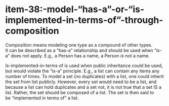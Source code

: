 # item-38:-model-“has-a”-or-“is-implemented-in-terms-of”-through-composition

Composition means modeling one type as a compound of other types. It can
be described as a “has-a” relationship and should be used when “is-a”
does not apply. E.g., a Person has a name, a Person _is_ not a name.

Is-implemented-in-terms of is used when public inheritance could be
used, but would violate the “is-a” principle. E.g., a list can contain
any items any number of times. To model a set (no duplicates) with a
list, one could inherit the set from list publicly. However, every set
would need to be a list, and because a list can hold duplicates and a
set not, it is not true that a set IS a list. Rather, the set should be
composed of a list. The set is then said to be “implemented in terms of”
a list.


